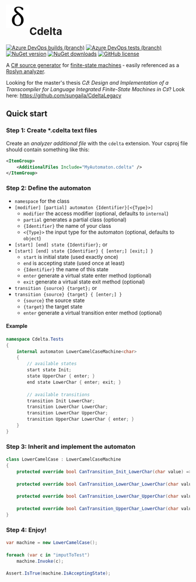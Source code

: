 ﻿﻿﻿<img src="https://raw.githubusercontent.com/sungaila/Cdelta/master/etc/Icon.png" align="left" width="64" height="64" alt="Cdelta Logo">

# Cdelta
[![Azure DevOps builds (branch)](https://img.shields.io/azure-devops/build/sungaila/2feb76e5-ff0c-4623-8319-722a43829660/3/master?style=flat-square)](https://dev.azure.com/sungaila/Cdelta/_build/latest?definitionId=3&branchName=master)
[![Azure DevOps tests (branch)](https://img.shields.io/azure-devops/tests/sungaila/Cdelta/3/master?style=flat-square)](https://dev.azure.com/sungaila/Cdelta/_build/latest?definitionId=3&branchName=master)
[![NuGet version](https://img.shields.io/nuget/v/Cdelta.svg?style=flat-square)](https://www.nuget.org/packages/Cdelta/)
[![NuGet downloads](https://img.shields.io/nuget/dt/Cdelta.svg?style=flat-square)](https://www.nuget.org/packages/Cdelta/)
[![GitHub license](https://img.shields.io/github/license/sungaila/Cdelta?style=flat-square)](https://github.com/sungaila/Cdelta/blob/master/LICENSE)

A [C# source generator](https://devblogs.microsoft.com/dotnet/introducing-c-source-generators/) for [finite-state machines](https://en.wikipedia.org/wiki/Finite-state_machine) ‐ easily referenced as a [Roslyn analyzer](https://github.com/dotnet/roslyn-analyzers).

Looking for the master's thesis *C𝛿: Design and Implementation of a Transcompiler for Language Integrated Finite-State Machines in C♯*? Look here: https://github.com/sungaila/CdeltaLegacy

## Quick start
### Step 1: Create *.cdelta text files
Create an _analyzer additional file_ with the `cdelta` extension. Your csproj file should contain something like this:
```xml
<ItemGroup>
    <AdditionalFiles Include="MyAutomaton.cdelta" />
</ItemGroup>
```
### Step 2: Define the automaton
* `namespace` for the class
* `[modifier] [partial] automaton {Identifier}[<{Type}>]`
  * `modifier` the access modifier (optional, defaults to `internal`)
  * `partial` generates a partial class (optional)
  * `{Identifier}` the name of your class
  * `<{Type}>` the input type for the automaton (optional, defaults to `object`)
* `[start] [end] state {Identifier};` or
* `[start] [end] state {Identifier} { [enter;] [exit;] }`
  * `start` is initial state (used exactly once)
  * `end` is accepting state (used once at least)
  * `{Identifier}` the name of this state
  * `enter` generate a virtual state enter method (optional)
  * `exit` generate a virtual state exit method (optional)
* `transition {source} {target};` or
* `transition {source} {target} { [enter;] }`
  * `{source}` the source state
  * `{target}` the target state
  * `enter` generate a virtual transition enter method (optional)
#### Example
```csharp
namespace Cdelta.Tests
{
    internal automaton LowerCamelCaseMachine<char>
    {
        // available states
        start state Init;
        state UpperChar { enter; }
        end state LowerChar { enter; exit; }

        // available transitions
        transition Init LowerChar;
        transition LowerChar LowerChar;
        transition LowerChar UpperChar;
        transition UpperChar LowerChar { enter; }
    }
}
```
### Step 3: Inherit and implement the automaton
```csharp
class LowerCamelCase : LowerCamelCaseMachine
{
    protected override bool CanTransition_Init_LowerChar(char value) => char.IsLower(value);

    protected override bool CanTransition_LowerChar_LowerChar(char value) => char.IsLower(value);

    protected override bool CanTransition_LowerChar_UpperChar(char value) => char.IsUpper(value);

    protected override bool CanTransition_UpperChar_LowerChar(char value) => char.IsLower(value);
}
```
### Step 4: Enjoy!
```csharp
var machine = new LowerCamelCase();

foreach (var c in "imputToTest")
    machine.Invoke(c);

Assert.IsTrue(machine.IsAcceptingState);
```